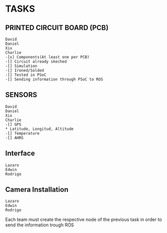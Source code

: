 # TASKS

## PRINTED CIRCUIT BOARD (PCB)
```
David
Daniel
Xix
Charlie
-[x] Components(At least one per PCB)
-[] Circuit already skeched
-[] Simulation
-[] Ironed/Solded
-[] Tested in PSoC
-[] Sending information through PSoC to ROS 
```

## SENSORS
```
David
Daniel
Xix
Charlie
-[] GPS
* Latitude, Longitud, Altitude
-[] Temperature
-[] AHRS
```

## Interface
```
Lazaro
Edwin
Rodrigo
```

## Camera Installation
```
Lazaro
Edwin
Rodrigo

```

Each team must create the respective node of the previous task in order to send the information
trough ROS
